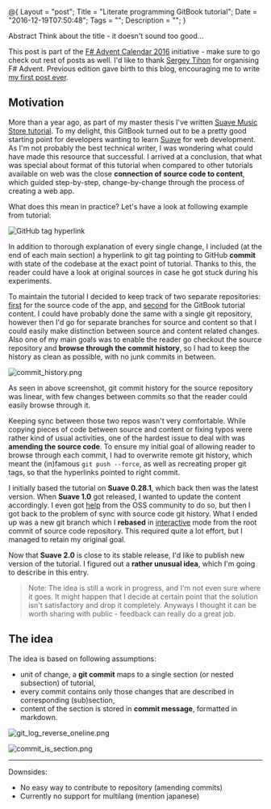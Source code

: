 @{
    Layout = "post";
    Title = "Literate programming GitBook tutorial";
    Date = "2016-12-19T07:50:48";
    Tags = "";
    Description = "";
}

Abstract
Think about the title - it doesn't sound too good...

<!--more-->

<div class="message">

This post is part of the [F# Advent Calendar 2016](https://sergeytihon.wordpress.com/2016/10/23/f-advent-calendar-in-english-2016/) initiative - make sure to go check out rest of posts as well. 
I'd like to thank [Sergey Tihon](https://twitter.com/sergey_tihon) for organising F# Advent. Previous edition gave birth to this blog, encouraging me to write [my first post ever](/blog/2015/12-21-property-based-testing-xslt/index.html).

</div>

## Motivation

More than a year ago, as part of my master thesis I've written [Suave Music Store tutorial](https://www.gitbook.com/book/theimowski/suave-music-store).
To my delight, this GitBook turned out to be a pretty good starting point for developers wanting to learn [Suave](https://suave.io/) for web development.
As I'm not probably the best technical writer, I was wondering what could have made this resource that successful.
I arrived at a conclusion, that what was special about format of this tutorial when compared to other tutorials available on web was the close **connection of source code to content**, which guided step-by-step, change-by-change through the process of creating a web app.

What does this mean in practice?
Let's have a look at following example from tutorial:

![GitHub tag hyperlink](github_tag_hyperlink.png)

In addition to thorough explanation of every single change, I included (at the end of each main section) a hyperlink to git tag pointing to GitHub **commit** with state of the codebase at the exact point of tutorial. Thanks to this, the reader could have a look at original sources in case he got stuck during his experiments.

To maintain the tutorial I decided to keep track of two separate repositories: [first](https://github.com/theimowski/SuaveMusicStore) for the source code of the app, and [second](https://github.com/theimowski/SuaveMusicStoreTutorial) for the GitBook tutorial content. 
I could have probably done the same with a single git repository, however then I'd go for separate branches for source and content so that I could easily make distinction between source and content related changes.
Also one of my main goals was to enable the reader go checkout the source repository and **browse through the commit history**, so I had to keep the history as clean as possible, with no junk commits in between.

![commit_history.png](commit_history.png)

As seen in above screenshot, git commit history for the source repository was linear, with few changes between commits so that the reader could easily browse through it.

Keeping sync between those two repos wasn't very comfortable. While copying pieces of code between source and content or fixing typos were rather kind of usual activities, one of the hardest issue to deal with was **amending the source code**.
To ensure my initial goal of allowing reader to browse through each commit, I had to overwrite remote git history, which meant the (in)famous ``git push --force``, as well as recreating proper git tags, so that the hyperlinks pointed to right commit.

I initially based the tutorial on **Suave 0.28.1**, which back then was the latest version. 
When **Suave 1.0** got released, I wanted to update the content accordingly. 
I even got [help](https://github.com/theimowski/SuaveMusicStoreTutorial/pull/11) from the OSS community to do so, but then I got back to the problem of sync with source code git history.
What I ended up was a new git branch which I **rebased** in [interactive](https://git-scm.com/docs/git-rebase#git-rebase---interactive) mode from the root commit of source code repository.
This required quite a lot effort, but I managed to retain my original goal.

Now that **Suave 2.0** is close to its stable release, I'd like to publish new version of the tutorial. 
I figured out a **rather unusual idea**, which I'm going to describe in this entry.

> Note: The idea is still a work in progress, and I'm not even sure where it goes. It might happen that I decide at certain point that the solution isn't satisfactory and drop it completely. Anyways I thought it can be worth sharing with public - feedback can really do a great job.

## The idea

The idea is based on following assumptions: 

* unit of change, a **git commit** maps to a single section (or nested subsection) of tutorial,
* every commit contains only those changes that are described in corresponding (sub)section,
* content of the section is stored in **commit message**, formatted in markdown.

![git_log_reverse_oneline.png](git_log_reverse_oneline.png)

![commit_is_section.png](commit_is_section.png)

---

Downsides:

* No easy way to contribute to repository (amending commits)
* Currently no support for multilang (mention japanese) 